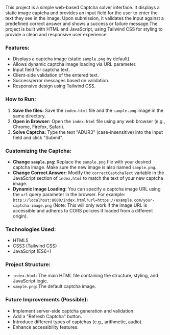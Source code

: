 This project is a simple web-based Captcha solver interface. It displays a static image captcha and provides an input field for the user to enter the text they see in the image. Upon submission, it validates the input against a predefined correct answer and shows a success or failure message.The project is built with HTML and JavaScript, using Tailwind CSS for styling to provide a clean and responsive user experience.

### Features:

*   Displays a captcha image (static `sample.png` by default).
*   Allows dynamic captcha image loading via URL parameter.
*   Input field for captcha text.
*   Client-side validation of the entered text.
*   Success/error messages based on validation.
*   Responsive design using Tailwind CSS.

### How to Run:

1.  **Save the files:** Save the `index.html` file and the `sample.png` image in the same directory.
2.  **Open in Browser:** Open the `index.html` file using any web browser (e.g., Chrome, Firefox, Safari).
3.  **Solve Captcha:** Type the text "ADUR3" (case-insensitive) into the input field and click "Submit".

### Customizing the Captcha:

*   **Change `sample.png`:** Replace the `sample.png` file with your desired captcha image. Make sure the new image is also named `sample.png`.
*   **Change Correct Answer:** Modify the `correctCaptchaText` variable in the JavaScript section of `index.html` to match the text of your new captcha image.
*   **Dynamic Image Loading:** You can specify a captcha image URL using the `url` query parameter in the browser. For example:
    `http://localhost:8000/index.html?url=https://example.com/your-captcha-image.png`
    (Note: This will only work if the image URL is accessible and adheres to CORS policies if loaded from a different origin).

### Technologies Used:

*   HTML5
*   CSS3 (Tailwind CSS)
*   JavaScript (ES6+)

### Project Structure:

*   `index.html`: The main HTML file containing the structure, styling, and JavaScript logic.
*   `sample.png`: The default captcha image.

### Future Improvements (Possible):

*   Implement server-side captcha generation and validation.
*   Add a "Refresh Captcha" button.
*   Introduce different types of captchas (e.g., arithmetic, audio).
*   Enhance accessibility features.
